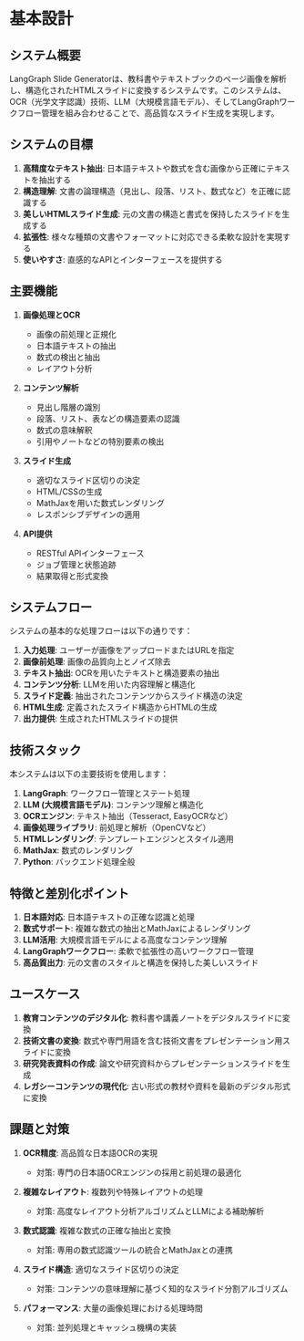 # 基本設計

## システム概要

LangGraph Slide Generatorは、教科書やテキストブックのページ画像を解析し、構造化されたHTMLスライドに変換するシステムです。このシステムは、OCR（光学文字認識）技術、LLM（大規模言語モデル）、そしてLangGraphワークフロー管理を組み合わせることで、高品質なスライド生成を実現します。

## システムの目標

1. **高精度なテキスト抽出**: 日本語テキストや数式を含む画像から正確にテキストを抽出する
2. **構造理解**: 文書の論理構造（見出し、段落、リスト、数式など）を正確に認識する
3. **美しいHTMLスライド生成**: 元の文書の構造と書式を保持したスライドを生成する
4. **拡張性**: 様々な種類の文書やフォーマットに対応できる柔軟な設計を実現する
5. **使いやすさ**: 直感的なAPIとインターフェースを提供する

## 主要機能

1. **画像処理とOCR**
   - 画像の前処理と正規化
   - 日本語テキストの抽出
   - 数式の検出と抽出
   - レイアウト分析

2. **コンテンツ解析**
   - 見出し階層の識別
   - 段落、リスト、表などの構造要素の認識
   - 数式の意味解釈
   - 引用やノートなどの特別要素の検出

3. **スライド生成**
   - 適切なスライド区切りの決定
   - HTML/CSSの生成
   - MathJaxを用いた数式レンダリング
   - レスポンシブデザインの適用

4. **API提供**
   - RESTful APIインターフェース
   - ジョブ管理と状態追跡
   - 結果取得と形式変換

## システムフロー

システムの基本的な処理フローは以下の通りです：

1. **入力処理**: ユーザーが画像をアップロードまたはURLを指定
2. **画像前処理**: 画像の品質向上とノイズ除去
3. **テキスト抽出**: OCRを用いたテキストと構造要素の抽出
4. **コンテンツ分析**: LLMを用いた内容理解と構造化
5. **スライド定義**: 抽出されたコンテンツからスライド構造の決定
6. **HTML生成**: 定義されたスライド構造からHTMLの生成
7. **出力提供**: 生成されたHTMLスライドの提供

## 技術スタック

本システムは以下の主要技術を使用します：

1. **LangGraph**: ワークフロー管理とステート処理
2. **LLM (大規模言語モデル)**: コンテンツ理解と構造化
3. **OCRエンジン**: テキスト抽出（Tesseract, EasyOCRなど）
4. **画像処理ライブラリ**: 前処理と解析（OpenCVなど）
5. **HTMLレンダリング**: テンプレートエンジンとスタイル適用
6. **MathJax**: 数式のレンダリング
7. **Python**: バックエンド処理全般

## 特徴と差別化ポイント

1. **日本語対応**: 日本語テキストの正確な認識と処理
2. **数式サポート**: 複雑な数式の抽出とMathJaxによるレンダリング
3. **LLM活用**: 大規模言語モデルによる高度なコンテンツ理解
4. **LangGraphワークフロー**: 柔軟で拡張性の高いワークフロー管理
5. **高品質出力**: 元の文書のスタイルと構造を保持した美しいスライド

## ユースケース

1. **教育コンテンツのデジタル化**: 教科書や講義ノートをデジタルスライドに変換
2. **技術文書の変換**: 数式や専門用語を含む技術文書をプレゼンテーション用スライドに変換
3. **研究発表資料の作成**: 論文や研究資料からプレゼンテーションスライドを生成
4. **レガシーコンテンツの現代化**: 古い形式の教材や資料を最新のデジタル形式に変換

## 課題と対策

1. **OCR精度**: 高品質な日本語OCRの実現
   - 対策: 専門の日本語OCRエンジンの採用と前処理の最適化

2. **複雑なレイアウト**: 複数列や特殊レイアウトの処理
   - 対策: 高度なレイアウト分析アルゴリズムとLLMによる補助解析

3. **数式認識**: 複雑な数式の正確な抽出と変換
   - 対策: 専用の数式認識ツールの統合とMathJaxとの連携

4. **スライド構造**: 適切なスライド区切りの決定
   - 対策: コンテンツの意味理解に基づく知的なスライド分割アルゴリズム

5. **パフォーマンス**: 大量の画像処理における処理時間
   - 対策: 並列処理とキャッシュ機構の実装
